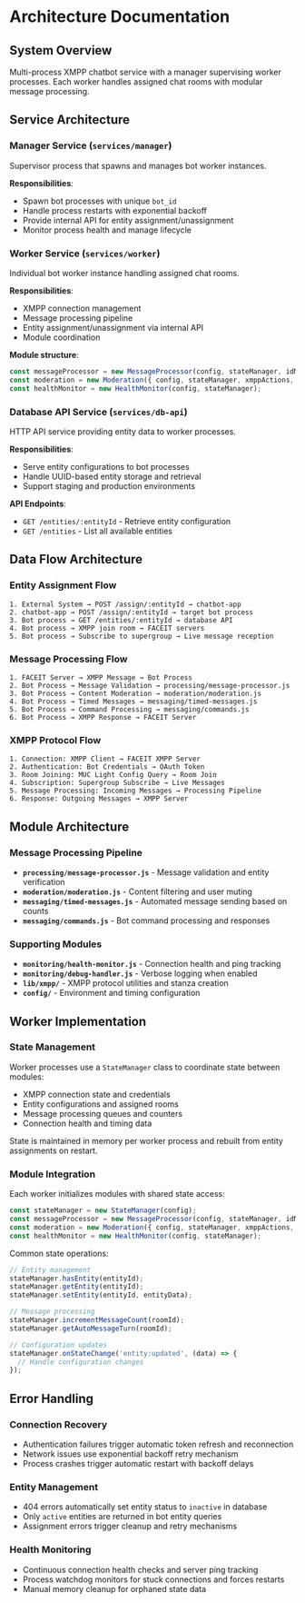 # Architecture Documentation

## System Overview

Multi-process XMPP chatbot service with a manager supervising worker processes. Each worker handles assigned chat rooms with modular message processing.

## Service Architecture

### Manager Service (`services/manager`)

Supervisor process that spawns and manages bot worker instances.

**Responsibilities**:

- Spawn bot processes with unique `bot_id`
- Handle process restarts with exponential backoff
- Provide internal API for entity assignment/unassignment
- Monitor process health and manage lifecycle

### Worker Service (`services/worker`)

Individual bot worker instance handling assigned chat rooms.

**Responsibilities**:

- XMPP connection management
- Message processing pipeline
- Entity assignment/unassignment via internal API
- Module coordination

**Module structure**:

```javascript
const messageProcessor = new MessageProcessor(config, stateManager, idManager);
const moderation = new Moderation({ config, stateManager, xmppActions, ... });
const healthMonitor = new HealthMonitor(config, stateManager);
```

### Database API Service (`services/db-api`)

HTTP API service providing entity data to worker processes.

**Responsibilities**:

- Serve entity configurations to bot processes
- Handle UUID-based entity storage and retrieval
- Support staging and production environments

**API Endpoints**:

- `GET /entities/:entityId` - Retrieve entity configuration
- `GET /entities` - List all available entities

## Data Flow Architecture

### Entity Assignment Flow

```
1. External System → POST /assign/:entityId → chatbot-app
2. chatbot-app → POST /assign/:entityId → target bot process
3. Bot process → GET /entities/:entityId → database API
4. Bot process → XMPP join room → FACEIT servers
5. Bot process → Subscribe to supergroup → Live message reception
```

### Message Processing Flow

```
1. FACEIT Server → XMPP Message → Bot Process
2. Bot Process → Message Validation → processing/message-processor.js
3. Bot Process → Content Moderation → moderation/moderation.js
4. Bot Process → Timed Messages → messaging/timed-messages.js
5. Bot Process → Command Processing → messaging/commands.js
6. Bot Process → XMPP Response → FACEIT Server
```

### XMPP Protocol Flow

```
1. Connection: XMPP Client → FACEIT XMPP Server
2. Authentication: Bot Credentials → OAuth Token
3. Room Joining: MUC Light Config Query → Room Join
4. Subscription: Supergroup Subscribe → Live Messages
5. Message Processing: Incoming Messages → Processing Pipeline
6. Response: Outgoing Messages → XMPP Server
```

## Module Architecture

### Message Processing Pipeline

- **`processing/message-processor.js`** - Message validation and entity verification
- **`moderation/moderation.js`** - Content filtering and user muting
- **`messaging/timed-messages.js`** - Automated message sending based on counts
- **`messaging/commands.js`** - Bot command processing and responses

### Supporting Modules

- **`monitoring/health-monitor.js`** - Connection health and ping tracking
- **`monitoring/debug-handler.js`** - Verbose logging when enabled
- **`lib/xmpp/`** - XMPP protocol utilities and stanza creation
- **`config/`** - Environment and timing configuration

## Worker Implementation

### State Management

Worker processes use a `StateManager` class to coordinate state between modules:

- XMPP connection state and credentials
- Entity configurations and assigned rooms
- Message processing queues and counters
- Connection health and timing data

State is maintained in memory per worker process and rebuilt from entity assignments on restart.

### Module Integration

Each worker initializes modules with shared state access:

```javascript
const stateManager = new StateManager(config);
const messageProcessor = new MessageProcessor(config, stateManager, idManager);
const moderation = new Moderation({ config, stateManager, xmppActions, ... });
const healthMonitor = new HealthMonitor(config, stateManager);
```

Common state operations:

```javascript
// Entity management
stateManager.hasEntity(entityId);
stateManager.getEntity(entityId);
stateManager.setEntity(entityId, entityData);

// Message processing
stateManager.incrementMessageCount(roomId);
stateManager.getAutoMessageTurn(roomId);

// Configuration updates
stateManager.onStateChange('entity:updated', (data) => {
  // Handle configuration changes
});
```

## Error Handling

### Connection Recovery

- Authentication failures trigger automatic token refresh and reconnection
- Network issues use exponential backoff retry mechanism
- Process crashes trigger automatic restart with backoff delays

### Entity Management

- 404 errors automatically set entity status to `inactive` in database
- Only `active` entities are returned in bot entity queries
- Assignment errors trigger cleanup and retry mechanisms

### Health Monitoring

- Continuous connection health checks and server ping tracking
- Process watchdog monitors for stuck connections and forces restarts
- Manual memory cleanup for orphaned state data
